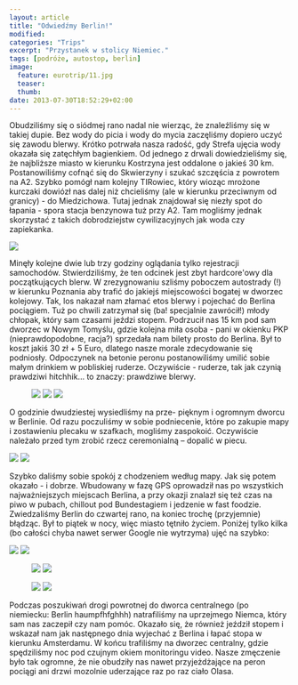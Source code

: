 ```yaml
---
layout: article
title: "Odwiedźmy Berlin!"
modified:
categories: "Trips"
excerpt: "Przystanek w stolicy Niemiec."
tags: [podróże, autostop, berlin]
image:
  feature: eurotrip/11.jpg
  teaser:
  thumb:
date: 2013-07-30T18:52:29+02:00
---
```

Obudziliśmy się o siódmej rano nadal nie wierząc, że znaleźliśmy się w takiej dupie. Bez wody do picia i wody do mycia zaczęliśmy dopiero uczyć się zawodu blerwy. Krótko potrwała nasza radość, gdy Strefa ujęcia wody okazała się zatęchłym bagienkiem. Od jednego z drwali dowiedzieliśmy się, że najbliższe miasto w kierunku Kostrzyna jest oddalone o jakieś 30 km. Postanowiliśmy cofnąć się do Skwierzyny i szukać szczęścia z powrotem na A2. Szybko pomógł nam kolejny TIRowiec, który wioząc mrożone kurczaki dowiózł nas dalej niż chcieliśmy (ale w kierunku przeciwnym od granicy) - do Miedzichowa. Tutaj jednak znajdował się niezły spot do łapania - spora stacja benzynowa tuż przy A2. Tam mogliśmy jednak skorzystać z takich dobrodziejstw cywilizacyjnych jak woda czy zapiekanka.

<img src="http://nikodamn.github.io/images/eurotrip/2/1.jpg">

Minęły kolejne dwie lub trzy godziny oglądania tylko rejestracji samochodów. Stwierdziliśmy, że ten odcinek jest zbyt hardcore'owy dla początkujących blerw. W zrezygnowaniu szliśmy poboczem autostrady (!) w kierunku Poznania aby trafić do jakiejś miejscowości bogatej w dworzec kolejowy. Tak, los nakazał nam złamać etos blerwy i pojechać do Berlina pociągiem. Tuż po chwili zatrzymał się (ba! specjalnie zawrócił!) młody chłopak, który sam czasami jeździ stopem. Podrzucił nas 15 km pod sam dworzec w Nowym Tomyślu, gdzie kolejna miła osoba - pani w okienku PKP (nieprawdopodobne, racja?) sprzedała nam bilety prosto do Berlina. Był to koszt jakiś 30 zł + 5 Euro, dlatego nasze morale zdecydowanie się podniosły. Odpoczynek na betonie peronu postanowiliśmy umilić sobie małym drinkiem w pobliskiej ruderze. Oczywiście - ruderze, tak jak czynią prawdziwi hitchhik... to znaczy: prawdziwe blerwy.

<figure class="third">
<img src="http://nikodamn.github.io/images/eurotrip/2/2.jpg">
<img src="http://nikodamn.github.io/images/eurotrip/2/3.jpg">
<img src="http://nikodamn.github.io/images/eurotrip/2/4.jpg">
</figure>

O godzinie dwudziestej wysiedliśmy na prze- pięknym i ogromnym dworcu w Berlinie. Od razu poczuliśmy w sobie podniecenie, które po zakupie mapy i zostawieniu plecaku w szafkach, mogliśmy zaspokoić. Oczywiście należało przed tym zrobić rzecz ceremonialną – dopalić w piecu.

<img src="http://nikodamn.github.io/images/eurotrip/2/5.jpg">

<img src="http://nikodamn.github.io/images/eurotrip/2/6.jpg">

Szybko daliśmy sobie spokój z chodzeniem według mapy. Jak się potem okazało - i dobrze. Wbudowany w fazę GPS oprowadził nas po wszystkich najważniejszych miejscach Berlina, a przy okazji znalazł się też czas na piwo w pubach, chillout pod Bundestagiem i jedzenie w fast foodzie. Zwiedzaliśmy Berlin do czwartej rano, na koniec trochę (przyjemnie) błądząc. Był to piątek w nocy, więc miasto tętniło życiem. Poniżej tylko kilka (bo całości chyba nawet serwer Google nie wytrzyma) ujęć na szybko:

<img src="http://nikodamn.github.io/images/eurotrip/2/7.jpg">

<img src="http://nikodamn.github.io/images/eurotrip/2/8.jpg">

<figure class="half">
<img src="http://nikodamn.github.io/images/eurotrip/2/9.jpg">
<img src="http://nikodamn.github.io/images/eurotrip/2/10.jpg">
</figure>

<figure class="half">
<img src="http://nikodamn.github.io/images/eurotrip/2/11.jpg">
<img src="http://nikodamn.github.io/images/eurotrip/2/12.jpg">
</figure>

Podczas poszukiwań drogi powrotnej do dworca centralnego (po niemiecku: Berlin haumpfhfghhh) natrafiliśmy na uprzejmego Niemca, który sam nas zaczepił czy nam pomóc. Okazało się, że również jeździł stopem i wskazał nam jak następnego dnia wyjechać z Berlina i łapać stopa w kierunku Amsterdamu. W końcu trafiliśmy na dworzec centralny, gdzie spędziliśmy noc pod czujnym okiem monitoringu video. Nasze zmęczenie było tak ogromne, że nie obudziły nas nawet przyjeżdżające na peron pociągi ani drzwi mozolnie uderzające raz po raz ciało Olasa.
